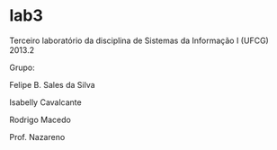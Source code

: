 lab3
====

Terceiro laboratório da disciplina de Sistemas da Informação I (UFCG) 2013.2

Grupo: 

Felipe B. Sales da Silva

Isabelly Cavalcante

Rodrigo Macedo

Prof. Nazareno

